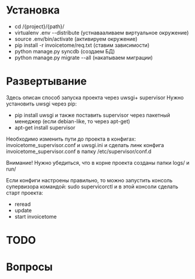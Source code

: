 Установка
============
* cd /{project}/{path}/
* virtualenv .env --distribute (устнавааливаем виртуальное окружение)
* source .env/bin/activate (активируем окружение)
* pip install -r invoicetome/req.txt (ставим зависимости)
* python manage.py syncdb (создаем БД)
* python manage.py migrate --all (накатываем миграции)

Развертывание
============
Здесь описан способ запуска проекта через uwsgi+ supervisor
Нужно установить uwsgi через pip:
* pip install uwsgi
и также поставить supervisor через пакетный менеджер (если debian-like, то через apt-get)
* apt-get install supervisor

Необходимо изменить пути до проекта в конфигах: invoicetome_supervisor.conf и uwsgi.ini
и сделать линк конфига invoicetome_supervisor.conf в папку /etc/supervisor/conf.d

Внимание! Нужно убедиться, что в корне проекта созданы папки logs/ и run/

Если конфиги настроены правильно, то можно запустить консоль супервизора командой:
sudo supervicorctl 
и в этой консоли сделать старт проекта:
* reread
* update
* start invoicetome


TODO
=====
 
Вопросы
==========

